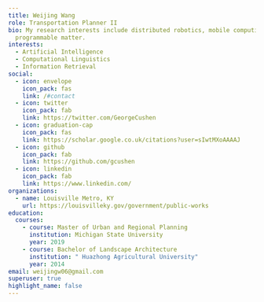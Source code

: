 ```yaml
---
title: Weijing Wang
role: Transportation Planner II
bio: My research interests include distributed robotics, mobile computing and
  programmable matter.
interests:
  - Artificial Intelligence
  - Computational Linguistics
  - Information Retrieval
social:
  - icon: envelope
    icon_pack: fas
    link: /#contact
  - icon: twitter
    icon_pack: fab
    link: https://twitter.com/GeorgeCushen
  - icon: graduation-cap
    icon_pack: fas
    link: https://scholar.google.co.uk/citations?user=sIwtMXoAAAAJ
  - icon: github
    icon_pack: fab
    link: https://github.com/gcushen
  - icon: linkedin
    icon_pack: fab
    link: https://www.linkedin.com/
organizations:
  - name: Louisville Metro, KY
    url: https://louisvilleky.gov/government/public-works
education:
  courses:
    - course: Master of Urban and Regional Planning
      institution: Michigan State University
      year: 2019
    - course: Bachelor of Landscape Architecture
      institution: " Huazhong Agricultural University"
      year: 2014
email: weijingw06@gmail.com
superuser: true
highlight_name: false
---
```

